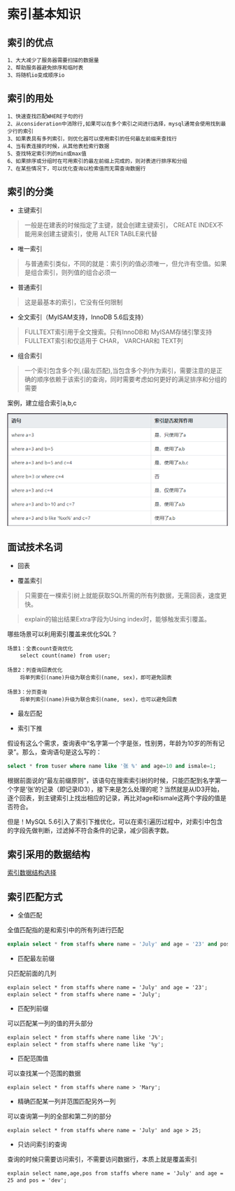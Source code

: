 # 索引基本知识


## 索引的优点

```text
1、大大减少了服务器需要扫描的数据量
2、帮助服务器避免排序和临时表
3、将随机io变成顺序io
```

## 索引的用处

```text
1、快速查找匹配WHERE子句的行
2、从consideration中消除行,如果可以在多个索引之间进行选择，mysql通常会使用找到最少行的索引
3、如果表具有多列索引，则优化器可以使用索引的任何最左前缀来查找行
4、当有表连接的时候，从其他表检索行数据
5、查找特定索引列的min或max值
6、如果排序或分组时在可用索引的最左前缀上完成的，则对表进行排序和分组
7、在某些情况下，可以优化查询以检索值而无需查询数据行
```

## 索引的分类

* 主键索引

> 一般是在建表的时候指定了主键，就会创建主键索引， CREATE INDEX不能用来创建主键索引，使用 ALTER TABLE来代替
		
* 唯一索引

> 与普通索引类似，不同的就是：索引列的值必须唯一，但允许有空值。如果是组合索引，则列值的组合必须一
		
* 普通索引

> 这是最基本的索引，它没有任何限制
		
* 全文索引（MyISAM支持，InnoDB 5.6后支持）

> FULLTEXT索引用于全文搜索。只有InnoDB和 MyISAM存储引擎支持 FULLTEXT索引和仅适用于 CHAR， VARCHAR和 TEXT列

* 组合索引

> 一个索引包含多个列,(最左匹配),当包含多个列作为索引，需要注意的是正确的顺序依赖于该索引的查询，同时需要考虑如何更好的满足排序和分组的需要

案例，建立组合索引a,b,c

![](../images/mysql-组合索引.png)

		
## 面试技术名词

* 回表

> 

* 覆盖索引

> 只需要在一棵索引树上就能获取SQL所需的所有列数据，无需回表，速度更快。
  
> explain的输出结果Extra字段为Using index时，能够触发索引覆盖。

哪些场景可以利用索引覆盖来优化SQL？

```text
场景1：全表count查询优化
    select count(name) from user;
    
场景2：列查询回表优化
    将单列索引(name)升级为联合索引(name, sex)，即可避免回表
    
场景3：分页查询
    将单列索引(name)升级为联合索引(name, sex)，也可以避免回表
```

* 最左匹配

* 索引下推

假设有这么个需求，查询表中“名字第一个字是张，性别男，年龄为10岁的所有记录”。那么，查询语句是这么写的：

```sql
select * from tuser where name like '张 %' and age=10 and ismale=1;
```

根据前面说的“最左前缀原则”，该语句在搜索索引树的时候，只能匹配到名字第一个字是‘张’的记录（即记录ID3），接下来是怎么处理的呢？当然就是从ID3开始，逐个回表，到主键索引上找出相应的记录，再比对age和ismale这两个字段的值是否符合。

但是！MySQL 5.6引入了索引下推优化，可以在索引遍历过程中，对索引中包含的字段先做判断，过滤掉不符合条件的记录，减少回表字数。

		
## 索引采用的数据结构

[索引数据结构选择](05_1_mysql索引数据结构选择.md)
		
## 索引匹配方式

* 全值匹配

全值匹配指的是和索引中的所有列进行匹配

```sql
explain select * from staffs where name = 'July' and age = '23' and pos = 'dev';
```
				
* 匹配最左前缀

只匹配前面的几列

```text
explain select * from staffs where name = 'July' and age = '23';
explain select * from staffs where name = 'July';
```
				
* 匹配列前缀
			
可以匹配某一列的值的开头部分

```text
explain select * from staffs where name like 'J%';
explain select * from staffs where name like '%y';
```
				
* 匹配范围值

可以查找某一个范围的数据

```text
explain select * from staffs where name > 'Mary';
```
		

* 精确匹配某一列并范围匹配另外一列
			
可以查询第一列的全部和第二列的部分

```text
explain select * from staffs where name = 'July' and age > 25;
```
				
* 只访问索引的查询
			
查询的时候只需要访问索引，不需要访问数据行，本质上就是覆盖索引

```text
explain select name,age,pos from staffs where name = 'July' and age = 25 and pos = 'dev';
```
